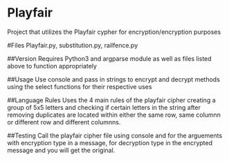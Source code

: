 # Playfair
Project that utilizes the Playfair cypher for encryption/encryption purposes

#Files
Playfair.py, substitution.py, railfence.py


##Version
Requires Python3 and argparse module as well as files listed above to function appropriately 

##Usage
Use console and pass in strings to encrypt and decrypt methods using the select functions for their respective uses

##Language Rules 
Uses the 4 main rules of the playfair cipher creating a group of 5x5 letters and checking if certain letters in the string after removing duplicates are located within either the same row, same columnn or different row and different columnns.

##Testing 
Call the playfair cipher file using console and for the arguements with encryption type in a message,
for decryption type in the encrypted message and you will get the original.
